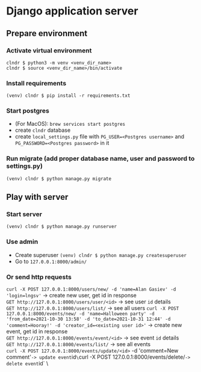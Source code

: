 # Django application server

## Prepare environment

### Activate virtual environment
```
clndr $ python3 -m venv <venv_dir_name>
clndr $ source <venv_dir_name>/bin/activate
```

### Install requirements
`(venv) clndr $ pip install -r requirements.txt`

### Start postgres
* (For MacOS): `brew services start postgres`
* create `clndr` database
* create `local_settings.py` file with `PG_USER=<Postgres username>` and `PG_PASSWORD=<Postgres password>` in it

### Run migrate (add proper database name, user and password to settings.py)
`(venv) clndr $ python manage.py migrate`

## Play with server

### Start server
`(venv) clndr $ python manage.py runserver`

### Use admin
* Create superuser `(venv) clndr $ python manage.py createsuperuser`
* Go to `127.0.0.1:8000/admin/`

### Or send http requests
`curl -X POST 127.0.0.1:8000/users/new/ -d 'name=Alan Gasiev' -d 'login=lngsv'` -> create new user, get id in response \
`GET http://127.0.0.1:8000/users/user/<id>` -> see user `id` details \
`GET http://127.0.0.1:8000/users/list/` -> see all users
`curl -X POST 127.0.0.1:8000/events/new/ -d 'name=Halloween party' -d 'from_date=2021-10-30 13:58' -d 'to_date=2021-10-31 12:44' -d 'comment=Hooray!' -d 'creator_id=<existing user id>'` -> create new event, get id in response \
`GET http://127.0.0.1:8000/events/event/<id>` -> see event `id` details \
`GET http://127.0.0.1:8000/events/list/` -> see all events \
`curl -X POST 127.0.0.1:8000/events/update/<id>` -d 'comment=New comment'` -> update event `id` \
`curl -X POST 127.0.0.1:8000/events/delete/<id>` -> delete event `id` \

